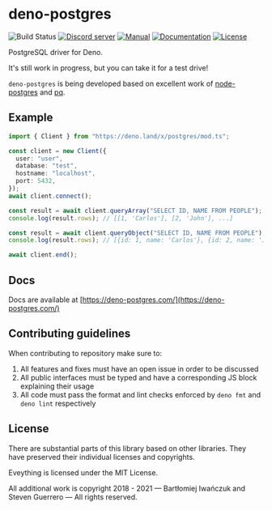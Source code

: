 # deno-postgres

![Build Status](https://img.shields.io/github/workflow/status/denodrivers/postgres/ci?label=Build&logo=github&style=flat-square)
[![Discord server](https://img.shields.io/discord/768918486575480863?color=blue&label=Ask%20for%20help%20here&logo=discord&style=flat-square)](https://discord.gg/7WzcWABK)
[![Manual](https://img.shields.io/github/v/release/denodrivers/postgres?color=orange&label=Documentation&logo=deno&style=flat-square)](https://deno-postgres.com)
[![Documentation](https://img.shields.io/github/v/release/denodrivers/postgres?color=yellow&label=Documentation&logo=deno&style=flat-square)](https://doc.deno.land/https/deno.land/x/postgres@v0.6.0/mod.ts)
[![License](https://img.shields.io/github/license/denodrivers/postgres?color=yellowgreen&label=License&style=flat-square)](LICENSE)

PostgreSQL driver for Deno.

It's still work in progress, but you can take it for a test drive!

`deno-postgres` is being developed based on excellent work of
[node-postgres](https://github.com/brianc/node-postgres) and
[pq](https://github.com/lib/pq).

## Example

```ts
import { Client } from "https://deno.land/x/postgres/mod.ts";

const client = new Client({
  user: "user",
  database: "test",
  hostname: "localhost",
  port: 5432,
});
await client.connect();

const result = await client.queryArray("SELECT ID, NAME FROM PEOPLE");
console.log(result.rows); // [[1, 'Carlos'], [2, 'John'], ...]

const result = await client.queryObject("SELECT ID, NAME FROM PEOPLE");
console.log(result.rows); // [{id: 1, name: 'Carlos'}, {id: 2, name: 'Johnru'}, ...]

await client.end();
```

## Docs

Docs are available at [https://deno-postgres.com/](https://deno-postgres.com/)

## Contributing guidelines

When contributing to repository make sure to:

1. All features and fixes must have an open issue in order to be discussed
2. All public interfaces must be typed and have a corresponding JS block
   explaining their usage
3. All code must pass the format and lint checks enforced by `deno fmt` and
   `deno lint` respectively

## License

There are substantial parts of this library based on other libraries. They have
preserved their individual licenses and copyrights.

Eveything is licensed under the MIT License.

All additional work is copyright 2018 - 2021 — Bartłomiej Iwańczuk and Steven
Guerrero — All rights reserved.
